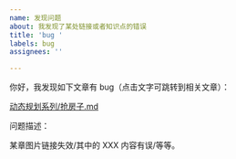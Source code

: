 ```yaml
---
name: 发现问题
about: 我发现了某处链接或者知识点的错误
title: 'bug '
labels: bug
assignees: ''

---
```


<!--
标题为 bug + 简要描述，内容一定要基于以下模板，根据你的具体内容进行修改 

以上为注释，不会显示在 issue 中。 -->

你好，我发现如下文章有 bug（点击文字可跳转到相关文章）：

[动态规划系列/抢房子.md](https://github.com/labuladong/fucking-algorithm/blob/master/动态规划系列/抢房子.md)

问题描述：

某章图片链接失效/其中的 XXX 内容有误/等等。
